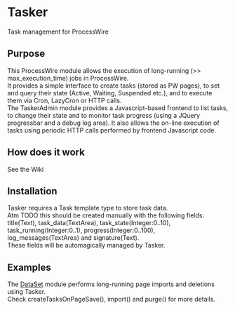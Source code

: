 # Tasker
Task management for ProcessWire

## Purpose
This ProcessWire module allows the execution of long-running (>> max_execution_time) jobs in ProcessWire.  
It provides a simple interface to create tasks (stored as PW pages), to set and query their state (Active, Waiting, Suspended etc.), and to execute them via Cron, LazyCron or HTTP calls.  
The TaskerAdmin module provides a Javascript-based frontend to list tasks, to change their state and to monitor task progress (using a JQuery progressbar and a debug log area). It also allows the on-line execution of tasks using periodic HTTP calls performed by frontend Javascript code.

## How does it work
See the Wiki

## Installation
Tasker requires a Task template type to store task data.  
Atm TODO this should be created manually with the following fields: title(Text), task_data(TextArea), task_state(Integer:0..10), task_running(Integer:0..1), progress(Integer:0..100), log_messages(TextArea) and signature(Text).  
These fields will be automagically managed by Tasker.

## Examples
The [DataSet](https://github.com/mtwebit/DataSet/) module performs long-running page imports and deletions using Tasker.  
Check createTasksOnPageSave(), import() and purge() for more details.

